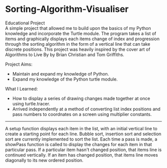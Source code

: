 # Sorting-Algorithm-Visualiser

Educational Project  
A simple project that allowed me to build upon the basics of my Python knowledge and incorporate the Turtle module. The program takes a list of items and graphically displays each items change of index and progression through the sorting algorithm in the form of a vertical line that can take discrete positions. This project was heavily inspired by the cover art of Algorithms to Live By by Brian Christian and Tom Griffiths.

Project Aims:
- Maintain and expand my knowledge of Python.
- Expand my knowledge of the Python turtle module.

What I Learned:
- How to display a series of drawing changes made together at once using turtle.tracer.
- Arrived independently at a method of converting list index positions and pass numbers to coordnates on a screen using multiplier constants.

-------------------------------------------------------

A setup function displays each item in the list, with an initial vertical line to create a starting point for each line.
Bubble sort, insertion sort and selection sort are currently implemented to sort the list.
Each time a pass is made, a showPass function is called to display the changes for each item in that particular pass.
If a particular item hasn't changed position, that items line is continued vertically.
If an item has changed position, that items line moves diagonally to its new ordered position.
